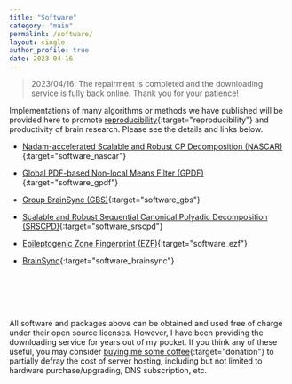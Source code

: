 ```yaml
---
title: "Software"
category: "main"
permalink: /software/
layout: single
author_profile: true
date: 2023-04-16
---
```


> 2023/04/16:
> The repairment is completed and the downloading service is fully back online. Thank you for your patience!

Implementations of many algorithms or methods we have published will be provided here to promote [reproducibility](https://ieeexplore.ieee.org/document/4815541/){:target="reproducibility"} and productivity of brain research. Please see the details and links below.

* [Nadam-accelerated Scalable and Robust CP Decomposition (NASCAR)](/software/NASCAR/nascar_main){:target="software_nascar"}

* [Global PDF-based Non-local Means Filter (GPDF)](/software/GPDF/gpdf_main){:target="software_gpdf"}

* [Group BrainSync (GBS)](https://neuroimageusc.github.io/GBS){:target="software_gbs"}

* [Scalable and Robust Sequential Canonical Polyadic Decomposition (SRSCPD)](/software/SRSCPD_ALS/srscpd_als_main){:target="software_srscpd"}

* [Epileptogenic Zone Fingerprint (EZF)](/software/EZ_Fingerprint/ezf_main){:target="software_ezf"}

* [BrainSync](https://neuroimage.usc.edu/neuro/Resources/BrainSync){:target="software_brainsync"}

<br/><br/><br/><br/>

<span style="font-size:14px">All software and packages above can be obtained and used free of charge under their open source licenses. However, I have been providing the downloading service for years out of my pocket. If you think any of these useful, you may consider [buying me some coffee](https://www.paypal.com/donate/?hosted_button_id=QVZAYC9LH9TXN){:target="donation"} to partially defray the cost of server hosting, including but not limited to hardware purchase/upgrading, DNS subscription, etc.</span>
